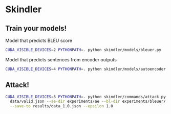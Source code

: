# Skindler


## Train your models!

Model that predicts BLEU score
```bash
CUDA_VISIBLE_DEVICES=2 PYTHONPATH=. python skindler/models/bleuer.py
```

Model that predicts sentences from encoder outputs
```bash
CUDA_VISIBLE_DEVICES=4 PYTHONPATH=. python skindler/models/autoencoder.py
```

## Attack!

```bash
CUDA_VISIBLE_DEVICES=3 PYTHONPATH=. python skindler/commands/attack.py \
  data/valid.json --ae-dir experiments/ae --bl-dir experiments/bleuer/ \
  --save-to results/data_1.0.json --epsilon 1.0
```